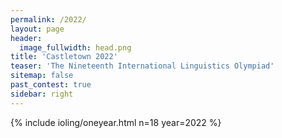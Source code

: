 ```yaml
---
permalink: /2022/
layout: page
header:
  image_fullwidth: head.png
title: 'Castletown 2022'
teaser: 'The Nineteenth International Linguistics Olympiad'
sitemap: false
past_contest: true
sidebar: right
---
```


{% include ioling/oneyear.html n=18 year=2022 %}